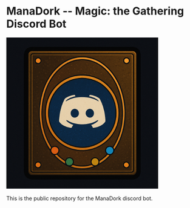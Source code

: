 # ManaDork -- Magic: the Gathering Discord Bot
<img src="assets/thumbnail/scrybot.png" alt="ManaDork" width="400"/>

This is the public repository for the ManaDork discord bot.
